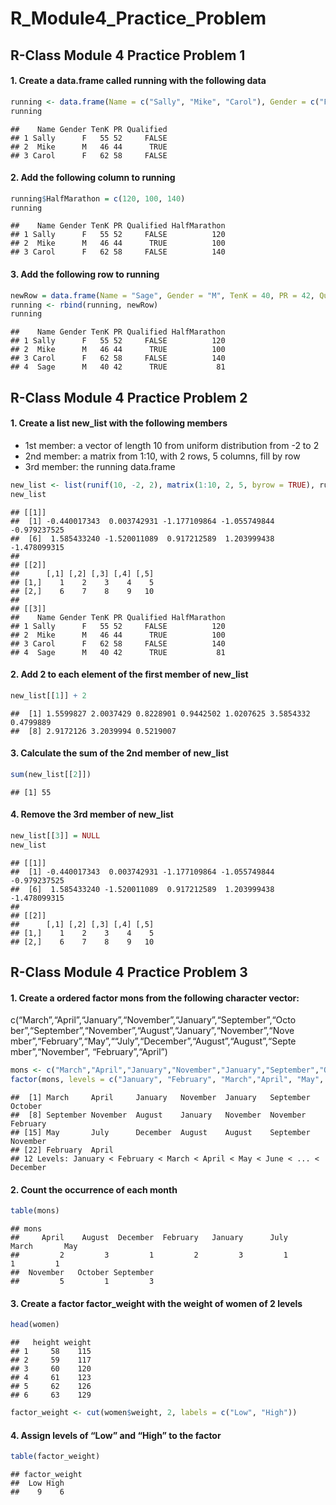 R_Module4_Practice_Problem
================

## R-Class Module 4 Practice Problem 1

#### 1. Create a data.frame called running with the following data

``` r
running <- data.frame(Name = c("Sally", "Mike", "Carol"), Gender = c("F", "M", "F"), TenK = c(55, 46, 62), PR = c(52, 44, 58), Qualified = c(FALSE, TRUE, FALSE))
running
```

    ##    Name Gender TenK PR Qualified
    ## 1 Sally      F   55 52     FALSE
    ## 2  Mike      M   46 44      TRUE
    ## 3 Carol      F   62 58     FALSE

#### 2. Add the following column to running

``` r
running$HalfMarathon = c(120, 100, 140)
running
```

    ##    Name Gender TenK PR Qualified HalfMarathon
    ## 1 Sally      F   55 52     FALSE          120
    ## 2  Mike      M   46 44      TRUE          100
    ## 3 Carol      F   62 58     FALSE          140

#### 3. Add the following row to running

``` r
newRow = data.frame(Name = "Sage", Gender = "M", TenK = 40, PR = 42, Qualified = TRUE, HalfMarathon = 81)
running <- rbind(running, newRow)
running
```

    ##    Name Gender TenK PR Qualified HalfMarathon
    ## 1 Sally      F   55 52     FALSE          120
    ## 2  Mike      M   46 44      TRUE          100
    ## 3 Carol      F   62 58     FALSE          140
    ## 4  Sage      M   40 42      TRUE           81

## R-Class Module 4 Practice Problem 2

#### 1. Create a list new_list with the following members

-   1st member: a vector of length 10 from uniform distribution from -2
    to 2  
-   2nd member: a matrix from 1:10, with 2 rows, 5 columns, fill by row
-   3rd member: the running data.frame

``` r
new_list <- list(runif(10, -2, 2), matrix(1:10, 2, 5, byrow = TRUE), running)
new_list
```

    ## [[1]]
    ##  [1] -0.440017343  0.003742931 -1.177109864 -1.055749844 -0.979237525
    ##  [6]  1.585433240 -1.520011089  0.917212589  1.203999438 -1.478099315
    ## 
    ## [[2]]
    ##      [,1] [,2] [,3] [,4] [,5]
    ## [1,]    1    2    3    4    5
    ## [2,]    6    7    8    9   10
    ## 
    ## [[3]]
    ##    Name Gender TenK PR Qualified HalfMarathon
    ## 1 Sally      F   55 52     FALSE          120
    ## 2  Mike      M   46 44      TRUE          100
    ## 3 Carol      F   62 58     FALSE          140
    ## 4  Sage      M   40 42      TRUE           81

#### 2. Add 2 to each element of the first member of new_list

``` r
new_list[[1]] + 2
```

    ##  [1] 1.5599827 2.0037429 0.8228901 0.9442502 1.0207625 3.5854332 0.4799889
    ##  [8] 2.9172126 3.2039994 0.5219007

#### 3. Calculate the sum of the 2nd member of new_list

``` r
sum(new_list[[2]])
```

    ## [1] 55

#### 4. Remove the 3rd member of new_list

``` r
new_list[[3]] = NULL
new_list
```

    ## [[1]]
    ##  [1] -0.440017343  0.003742931 -1.177109864 -1.055749844 -0.979237525
    ##  [6]  1.585433240 -1.520011089  0.917212589  1.203999438 -1.478099315
    ## 
    ## [[2]]
    ##      [,1] [,2] [,3] [,4] [,5]
    ## [1,]    1    2    3    4    5
    ## [2,]    6    7    8    9   10

## R-Class Module 4 Practice Problem 3

#### 1. Create a ordered factor mons from the following character vector:

c(“March”,“April”,“January”,“November”,“January”,“September”,“Octo
ber”,“September”,“November”,“August”,“January”,“November”,“Nove
mber”,“February”,“May”,““July”,“December”,“August”,“August”,“Septe
mber”,“November”, “February”,“April”)

``` r
mons <- c("March","April","January","November","January","September","October","September","November","August","January","November","November","February","May","July","December","August","August","September","November","February","April")
factor(mons, levels = c("January", "February", "March","April", "May", "June", "July", "August", "September", "October", "November","December"), ordered = TRUE)
```

    ##  [1] March     April     January   November  January   September October  
    ##  [8] September November  August    January   November  November  February 
    ## [15] May       July      December  August    August    September November 
    ## [22] February  April    
    ## 12 Levels: January < February < March < April < May < June < ... < December

#### 2. Count the occurrence of each month

``` r
table(mons)
```

    ## mons
    ##     April    August  December  February   January      July     March       May 
    ##         2         3         1         2         3         1         1         1 
    ##  November   October September 
    ##         5         1         3

#### 3. Create a factor factor_weight with the weight of women of 2 levels

``` r
head(women)
```

    ##   height weight
    ## 1     58    115
    ## 2     59    117
    ## 3     60    120
    ## 4     61    123
    ## 5     62    126
    ## 6     63    129

``` r
factor_weight <- cut(women$weight, 2, labels = c("Low", "High"))
```

#### 4. Assign levels of “Low” and “High” to the factor

``` r
table(factor_weight)
```

    ## factor_weight
    ##  Low High 
    ##    9    6
